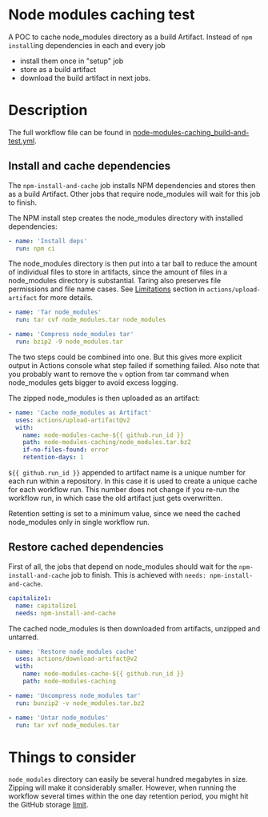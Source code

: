 # Node modules caching test

A POC to cache node_modules directory as a build Artifact.
Instead of `npm install`ing dependencies in each and every job

* install them once in "setup" job
* store as a build artifact
* download the build artifact in next jobs.

# Description

The full workflow file can be found in [node-modules-caching_build-and-test.yml](../.github/workflows/node-modules-caching_build-and-test.yml).

## Install and cache dependencies

The `npm-install-and-cache` job installs NPM dependencies and stores then as a build Artifact.
Other jobs that require node_modules will wait for this job to finish.

The NPM install step creates the node_modules directory with installed dependencies:

```yml
- name: 'Install deps'
  run: npm ci
```

The node_modules directory is then put into a tar ball to reduce the amount of individual files to store in artifacts, since the amount of files in a node_modules directory is substantial.
Taring also preserves file permissions and file name cases.
See [Limitations](https://github.com/actions/upload-artifact#limitations) section in `actions/upload-artifact` for more details.

```yml
- name: 'Tar node_modules'
  run: tar cvf node_modules.tar node_modules

- name: 'Compress node_modules tar'
  run: bzip2 -9 node_modules.tar
```

The two steps could be combined into one.
But this gives more explicit output in Actions console what step failed if something failed.
Also note that you probably want to remove the `v` option from tar command when node_modules gets bigger to avoid excess logging.

The zipped node_modules is then uploaded as an artifact:

```yml
- name: 'Cache node_modules as Artifact'
  uses: actions/upload-artifact@v2
  with:
    name: node-modules-cache-${{ github.run_id }}
    path: node-modules-caching/node_modules.tar.bz2
    if-no-files-found: error
    retention-days: 1
```

`${{ github.run_id }}` appended to artifact name is a unique number for each run within a repository.
In this case it is used to create a unique cache for each workflow run.
This number does not change if you re-run the workflow run, in which case the old artifact just gets overwritten.

Retention setting is set to a minimum value, since we need the cached node_modules only in single workflow run.

## Restore cached dependencies

First of all, the jobs that depend on node_modules should wait for the `npm-install-and-cache` job to finish.
This is achieved with `needs: npm-install-and-cache`.

```yml
capitalize1:
  name: capitalize1
  needs: npm-install-and-cache
```

The cached node_modules is then downloaded from artifacts, unzipped and untarred.

```yml
- name: 'Restore node_modules cache'
  uses: actions/download-artifact@v2
  with:
    name: node-modules-cache-${{ github.run_id }}
    path: node-modules-caching

- name: 'Uncompress node_modules tar'
  run: bunzip2 -v node_modules.tar.bz2

- name: 'Untar node_modules'
  run: tar xvf node_modules.tar
```

# Things to consider

`node_modules` directory can easily be several hundred megabytes in size.
Zipping will make it considerably smaller.
However, when running the workflow several times within the one day retention period, you might hit the GitHub storage [limit](https://docs.github.com/en/billing/managing-billing-for-github-actions/about-billing-for-github-actions#included-storage-and-minutes).
